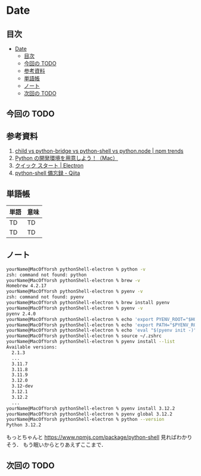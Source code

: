 # Date

## 目次

- [Date](#date)
  - [目次](#目次)
  - [今回の TODO](#今回の-todo)
  - [参考資料](#参考資料)
  - [単語帳](#単語帳)
  - [ノート](#ノート)
  - [次回の TODO](#次回の-todo)

## 今回の TODO

## 参考資料

1. [child vs python-bridge vs python-shell vs python.node | npm trends](https://npmtrends.com/child-vs-python-bridge-vs-python-shell-vs-python.node)
2. [Python の開発環境を用意しよう！（Mac）](https://prog-8.com/docs/python-env)
3. [クイック スタート | Electron](https://www.electronjs.org/ja/docs/latest/tutorial/quick-start)
4. [python-shell 備忘録 - Qiita](https://qiita.com/blue-skies_contrail/items/e36e9b48891f6ca9bf8e)

## 単語帳

| 単語 | 意味 |
| ---- | ---- |
| TD   | TD   |
| TD   | TD   |

## ノート

```zsh
yourName@MacOfYorsh pythonShell-electron % python -v
zsh: command not found: python
yourName@MacOfYorsh pythonShell-electron % brew -v
Homebrew 4.2.17
yourName@MacOfYorsh pythonShell-electron % pyenv -v
zsh: command not found: pyenv
yourName@MacOfYorsh pythonShell-electron % brew install pyenv
yourName@MacOfYorsh pythonShell-electron % pyenv -v
pyenv 2.4.0
yourName@MacOfYorsh pythonShell-electron % echo 'export PYENV_ROOT="$HOME/.pyenv"' >> ~/.zshrc
yourName@MacOfYorsh pythonShell-electron % echo 'export PATH="$PYENV_ROOT/bin:$PATH"' >> ~/.zshrc
yourName@MacOfYorsh pythonShell-electron % echo 'eval "$(pyenv init -)"' >> ~/.zshrc
yourName@MacOfYorsh pythonShell-electron % source ~/.zshrc
yourName@MacOfYorsh pythonShell-electron % pyenv install --list
Available versions:
  2.1.3
  ...
  3.11.7
  3.11.8
  3.11.9
  3.12.0
  3.12-dev
  3.12.1
  3.12.2
  ...
yourName@MacOfYorsh pythonShell-electron % pyenv install 3.12.2
yourName@MacOfYorsh pythonShell-electron % pyenv global 3.12.2
yourName@MacOfYorsh pythonShell-electron % python --version
Python 3.12.2
```

もっとちゃんと
https://www.npmjs.com/package/python-shell
見ればわかりそう．
もう眠いからとりあえずここまで．

## 次回の TODO
